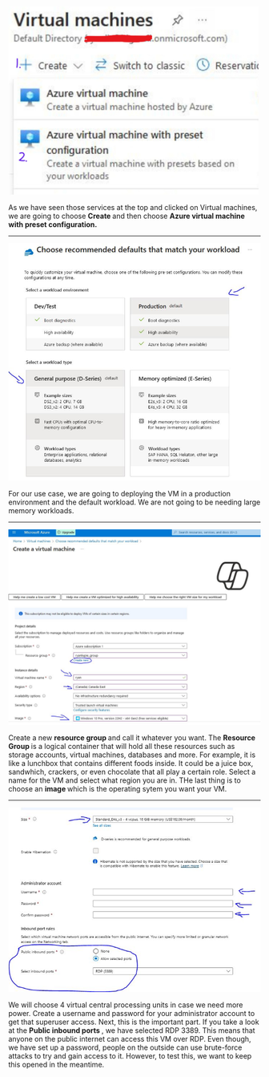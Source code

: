 <img src="/picturesv2/step1.jpg" width="500px" alt="click on create and second option">
<p>
  As we have seen those services at the top and clicked on Virtual machines, we are going to choose <b> Create </b> and then choose <b> Azure virtual machine with preset configuration. </b>
</p>

<hr> 

<img src="/picturesv2/step2.JPG" width="600px" alt="picking size of VM">
<p> 
For our use case, we are going to deploying the VM in a production environment and the default workload. We are not going to be needing large memory workloads. 
</p>

<hr>

<img src="/picturesv2/step3.JPG" width="800px" alt="selections">
<p>
  Create a new <b> resource group </b> and call it whatever you want. The <b> Resource Group </b> is a logical container that will hold all these resources such as storage accounts, virtual machines, databases and more. For example, it is like a lunchbox that contains different foods inside. It could be a juice box, sandwhich, crackers, or even chocolate that all play a certain role. Select a name for the VM and select what region you are in. THe last thing is to choose an <b> image </b> which is the operating sytem you want your VM.     
</p>

<hr> 

<img src="/picturesv2/step4.JPG" width="800px" alt="admin setup">
<p>
  We will choose 4 virtual central processing units in case we need more power. Create a username and password for your administrator account to get that superuser access. Next, this is the important part. If you take a look at the <b> Public inbound ports </b>, we have selected RDP 3389. This means that anyone on the public internet can access this VM over RDP. Even though, we have set up a password, people on the outside can use brute-force attacks to try and gain access to it. However, to test this, we want to keep this opened in the meantime. 
</p>
